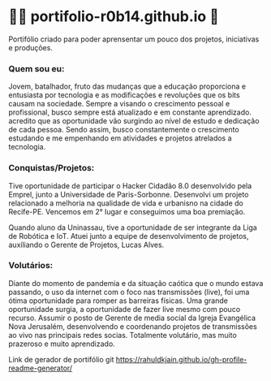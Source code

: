 # 🧑‍🎓 portifolio-r0b14.github.io 🎒

Portifólio criado para poder aprensentar um pouco dos projetos, iniciativas e produções.

### Quem sou eu:

Jovem, batalhador, fruto das mudanças que a educação proporciona e entusiasta por tecnologia e as modificações e revoluções que os bits causam na sociedade. Sempre a visando o crescimento pessoal e profissional, busco sempre está atualizado e em constante aprendizado.
acredito que as oportunidade vão surgindo ao nível de estudo e dedicação de cada pessoa. Sendo assim, busco constantemente o crescimento estudando e me empenhando em atividades e projetos atrelados a tecnologia.


### Conquistas/Projetos:


Tive oportunidade de participar o Hacker Cidadão 8.0 desenvolvido pela Emprel, junto a Universidade de Paris-Sorbonne. Desenvolvi um projeto relacionado a melhoria na qualidade de vida e urbanisno na cidade do Recife-PE.
Vencemos em 2° lugar e conseguimos uma boa premiação.

Quando aluno da Uninassau, tive a oportunidade de ser integrante da Liga de Robótica e IoT. Atuei junto a equipe de desenvolvimento de projetos, auxíliando o Gerente de Projetos, Lucas Alves. 

### Volutários:

Diante do momento de pandemia e da situação caótica que o mundo estava passando, o uso da internet com o foco nas transmissões (live), foi uma ótima oportunidade para romper as barreiras físicas. Uma grande oportunidade surgia, a oportunidade de fazer live mesmo com pouco recurso. Assumir o posto de Gerente de media social da Igreja Evangélica Nova Jerusalém, desenvolvendo e coordenando projetos de transmissões ao vivo nas principais redes socias. Totalmente volutário, mas muito prazeroso e muito aprendizado.

Link de gerador de portifólio git
https://rahuldkjain.github.io/gh-profile-readme-generator/
